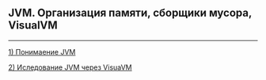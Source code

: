 ## JVM. Организация памяти, сборщики мусора, VisualVM
___
[1) Понимаение JVM](Task1.md)

[2) Иследование JVM через VisuaVM](Task2.md)